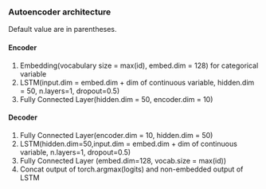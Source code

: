 ### Autoencoder architecture
Default value are in parentheses.
#### Encoder
<ol>
<li>Embedding(vocabulary size = max(id), embed.dim = 128) for categorical variable</li>
<li>LSTM(input.dim = embed.dim + dim of continuous variable, hidden.dim = 50, n.layers=1, dropout=0.5)</li>
<li>Fully Connected Layer(hidden.dim = 50, encoder.dim = 10)</li>
</ol>

#### Decoder
<ol>
<li>Fully Connected Layer(encoder.dim = 10, hidden.dim = 50)</li>
<li>LSTM(hidden.dim=50,input.dim = embed.dim + dim of continuous variable, n.layers=1, dropout=0.5)</li>
<li>Fully Connected Layer (embed.dim=128, vocab.size = max(id))
<li>Concat output of torch.argmax(logits) and non-embedded output of LSTM
</ol>
